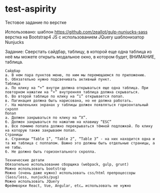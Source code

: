 # test-aspirity

Тестовое задание по верстке

Использовано: 
    шаблон https://github.com/zeallot/gulp-nunjucks-sass
    верстка на Bootstrap4
    JS с использованием JQuery
    шаблонизатор Nunjucks


Задание:
    Сверстать сайдбар, таблицу, в которой еще одна таблица из неё мы можете открыть модальное окно, в котором будет, ВНИМАНИЕ, таблица.
    
    Сайдбар
    а. В нем пара пунктов меню, по ним мы перемещаемся по приложению.
    б. Обязательно нужно подсвечивать активный пункт.
    Таблица
    а. По клику на “+” внутри должна открываться еще одна таблица. При повторном нажатии на “+” внутренняя таблица должна скрываться. 
    б. Во второй таблице по клику на “i” открывается попап. 
    в. Пагинация должна быть нарисована, но не должна работать. 
    г. На маленьких экранах у таблицы должен появляться горизонтальный скролл
    Попап
    а. Должен закрываться по клику на “Х”.
    б. Должен закрываться по нажатию на клавишу “ESC”
    в. Все помимо попапа должно перекрываться тёмной подложкой. По клику на которую также закрываем попап.
    Страницы
    а. Страницы “Table 1”, “Table 2”, “Table 3” - на них находится одна и та же таблица с поппапом. Важно это должны быть отдельные страницы, а не табы.
    б. Не должно быть горизонтального скролла.
    
    Технические детали
    Обязательно использование сборщика (webpack, gulp, grunt)
    Можно использовать bootstrap
    Можно (очень даже нужно) использовать css/html препроцессоры (Sass/less, nunjucks/pug)
    Можно использовать JQuery
    Фреймворки React, Vue, Angular, etc… использовать не нужно
